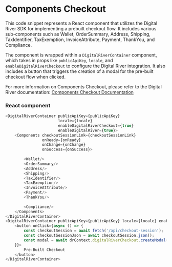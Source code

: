 # Components Checkout

This code snippet represents a React component that utilizes the Digital River SDK for implementing a prebuilt checkout flow. It includes various sub-components such as Wallet, OrderSummary, Address, Shipping, TaxIdentifier, TaxExemption, InvoiceAttribute, Payment, ThankYou, and Compliance.

The component is wrapped within a `DigitalRiverContainer` component, which takes in props like `publicApiKey`, `locale`, and `enableDigitalRiverCheckout` to configure the Digital River integration. It also includes a button that triggers the creation of a modal for the pre-built checkout flow when clicked.

For more information on Components Checkout, please refer to the Digital River documentation:
[Components Checkout Documentation](https://docs.digitalriver.com/digital-river-api/integration-options/low-code-checkouts/implementing-a-components-checkout)

### React component
```javascript
<DigitalRiverContainer publicApiKey={publicApiKey}
                       locale={locale}
                       enableDigitalRiverCheckout={true}
                       enableDigitalRiver={true}>
    <Components checkoutSessionLink={checkoutSessionLink}
                onReady={onReady}
                onChange={onChange}
                onSuccess={onSuccess}>
        
        <Wallet/>
        <OrderSummary/>
        <Address/>
        <Shipping/>
        <TaxIdentifier/>
        <TaxExemption/>
        <InvoiceAttribute/>
        <Payment/>
        <ThankYou/>
        
        <Compliance/>
    </Components>
</DigitalRiverContainer>
<DigitalRiverContainer publicApiKey={publicApiKey} locale={locale} enableDigitalRiverCheckout={true}>
    <button onClick={async () => {
        const checkoutSession = await fetch('/api/checkout-session');
        const checkoutSessionJson = await checkoutSession.json();
        const modal = await drContext.digitalRiverCheckout.createModal(checkoutSessionJson.id, configuration);
    }}>
        Pre-Built Checkout
    </button>
</DigitalRiverContainer>
```
